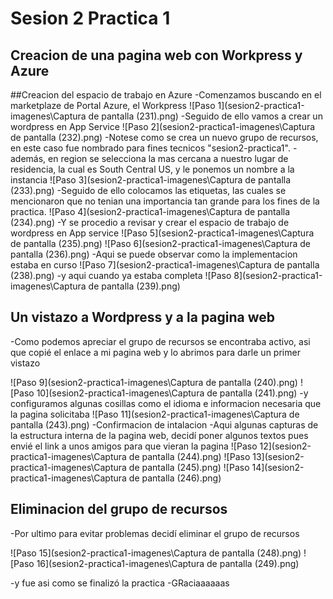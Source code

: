 # Sesion 2 Practica 1
## Creacion de una pagina web con Workpress y Azure

##Creacion del espacio de trabajo en Azure
-Comenzamos buscando en el marketplaze de Portal Azure, el Workpress
![Paso 1](sesion2-practica1-imagenes\Captura de pantalla (231).png)
-Seguido de ello vamos a crear un wordpress en App Service
![Paso 2](sesion2-practica1-imagenes\Captura de pantalla (232).png)
-Notese como se crea un nuevo grupo de recursos, en este caso fue nombrado para fines tecnicos "sesion2-practica1".
-además, en region se selecciona la mas cercana a nuestro lugar de residencia, la cual es South Central US, y le ponemos un nombre a la instancia 
![Paso 3](sesion2-practica1-imagenes\Captura de pantalla (233).png)
-Seguido de ello colocamos las etiquetas, las cuales se mencionaron que no tenian una importancia tan grande para los fines de la practica.
![Paso 4](sesion2-practica1-imagenes\Captura de pantalla (234).png)
-Y se procedio a revisar y crear el espacio de trabajo de wordpress en App service
![Paso 5](sesion2-practica1-imagenes\Captura de pantalla (235).png)
![Paso 6](sesion2-practica1-imagenes\Captura de pantalla (236).png)
-Aqui se puede observar como la implementacion estaba en curso 
![Paso 7](sesion2-practica1-imagenes\Captura de pantalla (238).png)
-y aqui cuando ya estaba completa
![Paso 8](sesion2-practica1-imagenes\Captura de pantalla (239).png)

## Un vistazo a Wordpress y a la pagina web 
-Como podemos apreciar el grupo de recursos se encontraba activo, asi que copié el enlace a mi pagina web y lo abrimos para darle un primer vistazo

![Paso 9](sesion2-practica1-imagenes\Captura de pantalla (240).png)
![Paso 10](sesion2-practica1-imagenes\Captura de pantalla (241).png)
-y configuramos algunas cosillas como el idioma e informacion necesaria que la pagina solicitaba 
![Paso 11](sesion2-practica1-imagenes\Captura de pantalla (243).png)
-Confirmacion de intalacion 
-Aqui algunas capturas de la estructura interna de la pagina web, decidí poner algunos textos pues envié el link a unos amigos para que vieran la pagina 
![Paso 12](sesion2-practica1-imagenes\Captura de pantalla (244).png)
![Paso 13](sesion2-practica1-imagenes\Captura de pantalla (245).png)
![Paso 14](sesion2-practica1-imagenes\Captura de pantalla (246).png)
## Eliminacion del grupo de recursos
-Por ultimo para evitar problemas decidí eliminar el grupo de recursos 

![Paso 15](sesion2-practica1-imagenes\Captura de pantalla (248).png)
![Paso 16](sesion2-practica1-imagenes\Captura de pantalla (249).png)

-y fue asi como se finalizó la practica
-GRaciaaaaaas
